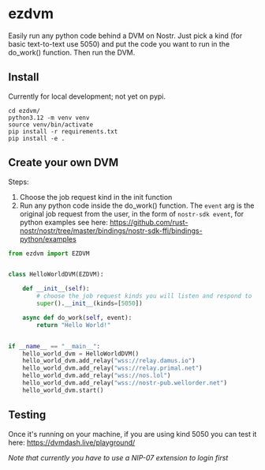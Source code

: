 # ezdvm
Easily run any python code behind a DVM on Nostr. Just pick a kind (for basic text-to-text use 5050) and put the code you want to run in the do_work() function. Then run the DVM. 

## Install

Currently for local development; not yet on pypi.

```commandline
cd ezdvm/
python3.12 -m venv venv
source venv/bin/activate
pip install -r requirements.txt
pip install -e .
```

## Create your own DVM

Steps:
1. Choose the job request kind in the init function
2. Run any python code inside the do_work() function. The `event` arg is the original job request from the user, in the form of `nostr-sdk event`, for python examples see here: https://github.com/rust-nostr/nostr/tree/master/bindings/nostr-sdk-ffi/bindings-python/examples

```python
from ezdvm import EZDVM


class HelloWorldDVM(EZDVM):

    def __init__(self):
        # choose the job request kinds you will listen and respond to
        super().__init__(kinds=[5050])

    async def do_work(self, event):
        return "Hello World!"


if __name__ == "__main__":
    hello_world_dvm = HelloWorldDVM()
    hello_world_dvm.add_relay("wss://relay.damus.io")
    hello_world_dvm.add_relay("wss://relay.primal.net")
    hello_world_dvm.add_relay("wss://nos.lol")
    hello_world_dvm.add_relay("wss://nostr-pub.wellorder.net")
    hello_world_dvm.start()
```



## Testing

Once it's running on your machine, if you are using kind 5050 you can test it here: https://dvmdash.live/playground/ 

_Note that currently you have to use a NIP-07 extension to login first_ 



